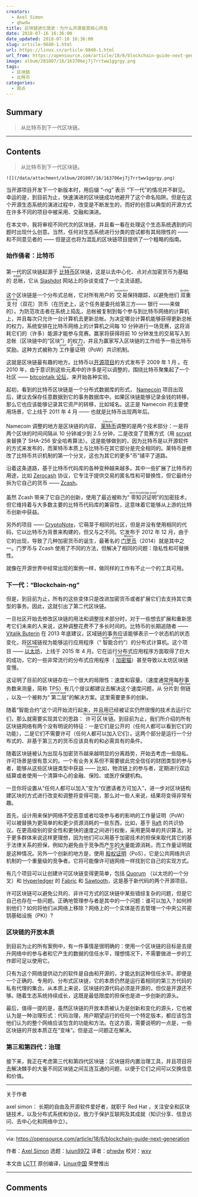 ```yaml
---
creators:
  - Axel Simon
  - qhwdw
title: 区块链进化简史：为什么开源是其核心所在
date: 2018-07-16 16:36:00
date_updated: 2018-07-16 16:36:00
slug: article-9840-1.html
url: https://linux.cn/article-9840-1.html
url_from: https://opensource.com/article/18/6/blockchain-guide-next-generation
image: album/201807/16/163706ej7j7rrtww1ggrgy.png
tags:
  - 区块链
  - 比特币
categories:
  - 观点
---
```


## Summary

> 从比特币到下一代区块链。

***

<!-- more -->

## Contents

> 
> 从比特币到下一代区块链。
> 
> 
> 

`![](/data/attachment/album/201807/16/163706ej7j7rrtww1ggrgy.png)`

当开源项目开发下一个新版本时，用后缀 “-ng” 表示 “下一代”的情况并不鲜见。幸运的是，到目前为止，快速演进的区块链成功地避开了这个命名陷阱。但是在这个开源生态系统的演进过程中，改变是不断发生的，而好的创意以典型的开源方式在许多不同的项目中被采用、交融和演进。

在本文中，我将审视不同代次的区块链，并且看一看在处理这个生态系统遇到的问题时出现什么创意。当然，任何对生态系统进行分类的尝试都有其局限性的 —— 和不同意见者的 —— 但是这也将为混乱的区块链项目提供了一个粗略的指南。

### 始作俑者：比特币

第一代的区块链起源于 <ruby> <a href="https://bitcoin.org">  比特币 </a> <rt>  Bitcoin </rt></ruby> 区块链，这是以去中心化、点对点加密货币为基础的<ruby> 总帐 <rt>  ledger </rt></ruby>，它从 [Slashdot](https://slashdot.org/) 网站上的杂谈变成了一个主流话题。

这个区块链是一个分布式总帐，它对所有用户的<ruby> 交易 <rt>  transaction </rt></ruby>保持跟踪，以避免他们<ruby> 双重支付 <rt>  double-spending </rt></ruby>（双花）货币（在历史上，这个任务是委托给第三方—— 银行 ——来做的）。为防范攻击者在系统上捣乱，总帐被复制到每个参与到比特币网络的计算机上，并且每次只允许一台计算机去更新总帐。为决定哪台计算机能够获得更新总帐的权力，系统安排在比特币网络上的计算机之间每 10 分钟进行一场竞赛，这将消耗它们的（许多）能源才能参与竞赛。赢家将获得将前 10 分钟发生的交易写入到总帐（区块链中的“区块”）的权力，并且为赢家写入区块链的工作给予一些比特币奖励。这种方式被称为<ruby> 工作量证明 <rt>  proof of work </rt></ruby>（PoW）共识机制。

这就是区块链最有趣的地方。比特币以[开源项目](https://github.com/bitcoin/bitcoin)的方式发布于 2009 年 1 月 。在 2010 年，由于意识到这些元素中的许多是可以调整的，围绕比特币聚集起了一个社区 —— [bitcointalk 论坛](https://bitcointalk.org/)，来开始各种实验。

起初，看到的比特币区块链是一个分布式数据库的形式， [Namecoin](https://www.namecoin.org/) 项目出现后，建议去保存任意数据到它的事务数据库中。如果区块链能够记录金钱的转移，那么它也应该能够记录其它资产的转移，比如域名。这正是 Namecoin 的主要使用场景，它上线于 2011 年 4 月 —— 也就是比特币出现两年后。

Namecoin 调整的地方是区块链的内容，<ruby> <a href="https://litecoin.org/">  莱特币 </a> <rt>  Litecoin </rt></ruby> 调整的是两个技术部分：一是将两个区块的时间间隔从 10 分钟减少到 2.5 分钟，二是改变了竞赛方式（用 [scrypt](https://en.wikipedia.org/wiki/Scrypt) 来替换了 SHA-256 安全哈希算法）。这是能够做到的，因为比特币是以开源软件的方式来发布的，而莱特币本质上与比特币在其它部分是完全相同的。莱特币是修改了比特币共识机制的第一个分叉，这也为其它的更多“币”铺平了道路。

沿着这条道路，基于比特币代码库的各种变种越来越多。其中一些扩展了比特币的用途，比如 [Zerocash](http://zerocash-project.org/index) 协议，它专注于提供交易的匿名性和可替换性，但它最终分拆为它自己的货币 —— [Zcash](https://z.cash)。

虽然 Zcash 带来了它自己的创新，使用了最近被称为“<ruby> 零知识证明 <rt>  zero-knowledge proof </rt></ruby>”的加密技术，但它维持着与大多数主要的比特币代码库的兼容性，这意味着它能够从上游的比特币创新中获益。

另外的项目 —— [CryptoNote](https://cryptonote.org/)，它萌芽于相同的社区，但是并没有使用相同的代码，它以比特币为背景来构建的，但又与之不同。它发布于 2012 年 12 月，由于它的出现，导致了几种加密货币的诞生，最著名的 <ruby> <a href="https://en.wikipedia.org/wiki/Monero_(cryptocurrency)">  门罗币 </a> <rt>  Monero </rt></ruby> （2014）就是其中之一。门罗币与 Zcash 使用了不同的方法，但解决了相同的问题：隐私性和可替换性。

就像在开源世界中经常出现的案例一样，做同样的工作有不止一个的工具可用。

### 下一代：“Blockchain-ng”

但是，到目前为止，所有的这些变体只是改进加密货币或者扩展它们去支持其它类型的事务。因此，这就引出了第二代区块链。

一旦社区开始去修改区块链的用法和调整技术部分时，对于一些想去扩展和重新思考它们未来的人来说，这种调整花费不了多长时间的。比特币的长期追随者 —— [Vitalik Buterin](https://en.wikipedia.org/wiki/Vitalik_Buterin) 在 2013 年底建议，区域链的事务应该能够表示一个状态机的状态变化，将区域链视为能够运行应用程序（“<ruby> 智能合约 <rt>  smart contract </rt></ruby>”）的分布式计算机。这个项目 —— <ruby> <a href="https://ethereum.org">  以太坊 </a> <rt>  Ethereum </rt></ruby>，上线于 2015 年 4 月。它在运行分布式应用程序方面取得了巨大的成功，它的一些非常流行的分布式应用程序（<ruby> <a href="http://cryptokitties.co/">  加密猫 </a> <rt>  CryptoKitties </rt></ruby>）甚至导致以太坊区块链变慢。

这证明了目前的区块链存在一个很大的局限性：速度和容量。（速度通常用每秒事务数来测量，简称 TPS）有几个提议都建议去解决这个速度问题，从<ruby> 分片 <rt>  sharding </rt></ruby>到<ruby> 侧链 <rt>  sidechain </rt></ruby>，以及一个被称为“<ruby> 第二层 <rt>  second-layer </rt></ruby>”的解决方案。这里需要更多的创新。

随着“智能合约”这个词开始流行起来，并且用已经被证实仍然很慢的技术去运行它们，那么就需要实现其它的思路：<ruby> 许可区块链 <rt>  Permissioned blockchain </rt></ruby>。到目前为止，我们所介绍的所有区块链网络有两个没有明说的特征：一是它们是公开的（任何人都可以看到它们的功能），二是它们不需要许可（任何人都可以加入它们）。这两个部分是运行一个分布式的、非基于第三方的货币应该具有的和必需具有的条件。

随着区块链被认为出现与加密货币越来越明显的分离趋势，开始去考虑一些隐私、许可场景是很有意义的。一个有业务关系但不需要彼此完全信任的财团类型的参与者，能够从这些区块链类型中获益 —— 比如，物流链上的参与者，定期进行双边结算或者使用一个清算中心的金融、保险、或医疗保健机构。

一旦你将设置从“任何人都可以加入”变为“仅邀请者方可加入”，进一步对区块链构建区块的方式进行改变和调整将变得可能，那么对一些人来说，结果将变得非常有趣。

首先，设计用来保护网络不受恶意或者垃圾参与者的影响的工作量证明（PoW）可以被替换为更简单的和更少资源消耗的一些东西，比如，基于 [Raft](https://en.wikipedia.org/wiki/Raft_(computer_science)) 的共识协议。在更高级别的安全性和更快的速度之间进行权衡，采用更简单的共识算法。对于更多群体来说这样更理想，因为他们可以用基于加密技术的担保来取代其它的基于法律关系的担保，例如为避免由于竞争而产生的大量能源消耗，而工作量证明就是这种情况。另外一个创新的地方是，使用 <ruby> <a href="https://www.investopedia.com/terms/p/proof-stake-pos.asp">  股权证明 </a> <rt>  Proof of Stake </rt></ruby>（PoS），它是公共网络共识机制的一个重量级的竞争者。它将可能像许可链网络一样找到它自己的实现方式。

有几个项目可以让创建许可区块链变得更简单，包括 [Quorum](https://www.jpmorgan.com/global/Quorum) （以太坊的一个分叉）和 [Hyperledger](https://hyperledger.org/) 的 [Fabric](https://www.hyperledger.org/projects/fabric) 和 [Sawtooth](https://www.hyperledger.org/projects/sawtooth)，这是基于新代码的两个开源项目。

许可区块链可以避免公共的、非许可方式的区块链中某些错综复杂的问题，但是它自己也存在一些问题。正确地管理参与者是其中的一个问题：谁可以加入？如何辨别他们？如何将他们从网络上移除？网络上的一个实体是否去管理一个中央公共密钥基础设施（PKI）?

### 区块链的开放本质

到目前为止的所有案例中，有一件事情是很明确的：使用一个区块链的目标是去提升网络中的参与者和它产生的数据的信任水平，理想情况下，不需要做进一步的工作即可足以使用它。

只有为这个网络提供动力的软件是自由和开源的，才能达到这种信任水平。即便是一个正确的、专用的、分布式区块链，它的本质仍然是运行着相同的第三方代码的私有代理的集合。从本质上来说，区块链的源代码必须是开源的，但仅是开源还不够。随着生态系统持续成长，这既是最低限度的担保也是进一步创新的源头。

最后，值得一提的是，虽然区块链的开放本质被认为是创新和变化的源头，它也被认为是一种治理形式：代码治理，用户期望运行的任何一个特定版本，都应该包含他们认为的整个网络应该包含的功能和方法。在这方面，需要说明的一点是，一些区块链的开放本质正在“变味”。但是这一问题正在解决。

### 第三和第四代：治理

接下来，我正在考虑第三代和第四代区块链：区块链将内置治理工具，并且项目将去解决棘手的大量不同区块链之间互连互通的问题，以便于它们之间可以交换信息和价值。

---

关于作者

axel simon： 长期的自由及开源软件爱好者，就职于 Red Hat ，关注安全和区块链技术，以及分布式系统和协议。致力于保护互联网及其成就（知识分享、信息访问、去中心化和网络中立）。

---

via: <https://opensource.com/article/18/6/blockchain-guide-next-generation>

作者：[Axel Simon](https://opensource.com/users/axel) 选题：[lujun9972](https://github.com/lujun9972) 译者：[qhwdw](https://github.com/qhwdw) 校对：[wxy](https://github.com/wxy)

本文由 [LCTT](https://github.com/LCTT/TranslateProject) 原创编译，[Linux中国](https://linux.cn/) 荣誉推出

***

## Comments
